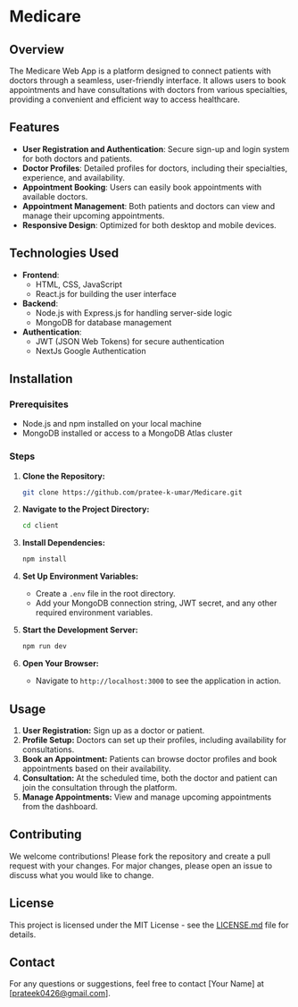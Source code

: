 # Medicare

## Overview

The Medicare Web App is a platform designed to connect patients with doctors through a seamless, user-friendly interface. It allows users to book appointments and have  consultations with doctors from various specialties, providing a convenient and efficient way to access healthcare.

## Features

- **User Registration and Authentication**: Secure sign-up and login system for both doctors and patients.
- **Doctor Profiles**: Detailed profiles for doctors, including their specialties, experience, and availability.
- **Appointment Booking**: Users can easily book appointments with available doctors.
- **Appointment Management**: Both patients and doctors can view and manage their upcoming appointments.
- **Responsive Design**: Optimized for both desktop and mobile devices.

## Technologies Used

- **Frontend**: 
  - HTML, CSS, JavaScript
  - React.js for building the user interface
- **Backend**: 
  - Node.js with Express.js for handling server-side logic
  - MongoDB for database management
- **Authentication**: 
  - JWT (JSON Web Tokens) for secure authentication
  - NextJs Google Authentication

## Installation

### Prerequisites
- Node.js and npm installed on your local machine
- MongoDB installed or access to a MongoDB Atlas cluster

### Steps
1. **Clone the Repository:**
    ```bash
    git clone https://github.com/pratee-k-umar/Medicare.git
    ```
2. **Navigate to the Project Directory:**
    ```bash
    cd client
    ```
3. **Install Dependencies:**
    ```bash
    npm install
    ```
4. **Set Up Environment Variables:**
    - Create a `.env` file in the root directory.
    - Add your MongoDB connection string, JWT secret, and any other required environment variables.

5. **Start the Development Server:**
    ```bash
    npm run dev
    ```
6. **Open Your Browser:**
    - Navigate to `http://localhost:3000` to see the application in action.

## Usage

1. **User Registration:** Sign up as a doctor or patient.
2. **Profile Setup:** Doctors can set up their profiles, including availability for consultations.
3. **Book an Appointment:** Patients can browse doctor profiles and book appointments based on their availability.
4. **Consultation:** At the scheduled time, both the doctor and patient can join the consultation through the platform.
5. **Manage Appointments:** View and manage upcoming appointments from the dashboard.

## Contributing

We welcome contributions! Please fork the repository and create a pull request with your changes. For major changes, please open an issue to discuss what you would like to change.

## License

This project is licensed under the MIT License - see the [LICENSE.md](LICENSE.md) file for details.

## Contact

For any questions or suggestions, feel free to contact [Your Name] at [prateek0426@gmail.com].
